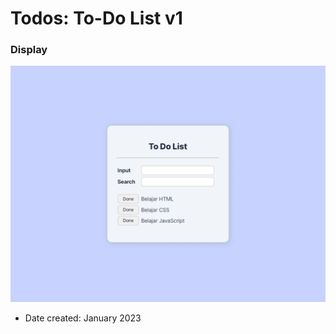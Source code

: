# Todos: To-Do List v1

### Display
![Display](https://raw.githubusercontent.com/luqmanherifa/luqman-herifa-personal-portfolio-v2/main/public/works/todosv1.png)

- Date created: January 2023
